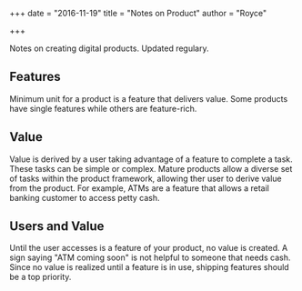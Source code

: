 +++
date = "2016-11-19"
title = "Notes on Product"
author = "Royce"

+++

Notes on creating digital products. Updated regulary.

<!--more--> 

## Features

Minimum unit for a product is a feature that delivers value. Some products have single features while others are feature-rich. 

## Value

Value is derived by a user taking advantage of a feature to complete a task. These tasks can be simple or complex. Mature products allow a diverse set of tasks within the product framework, allowing ther user to derive value from the product. For example, ATMs are a feature that allows a retail banking customer to access petty cash. 

## Users and Value

Until the user accesses is a feature of your product, no value is created. A sign saying "ATM coming soon" is not helpful to someone that needs cash. Since no value is realized until a feature is in use, shipping features should be a top priority.

